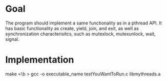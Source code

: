 # Goal
The program should implement a same functionality as in a pthread API. It has basic functionality as create, yield, join, and exit, as well as synchronization characterisitcs, such as mutexlock, mutexunlock, wait, signal.

# Implementation
make <\b >
gcc -o executable_name testYouWantToRun.c libmythreads.a
